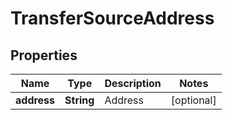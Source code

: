 

# TransferSourceAddress


## Properties

Name | Type | Description | Notes
------------ | ------------- | ------------- | -------------
**address** | **String** | Address |  [optional]



